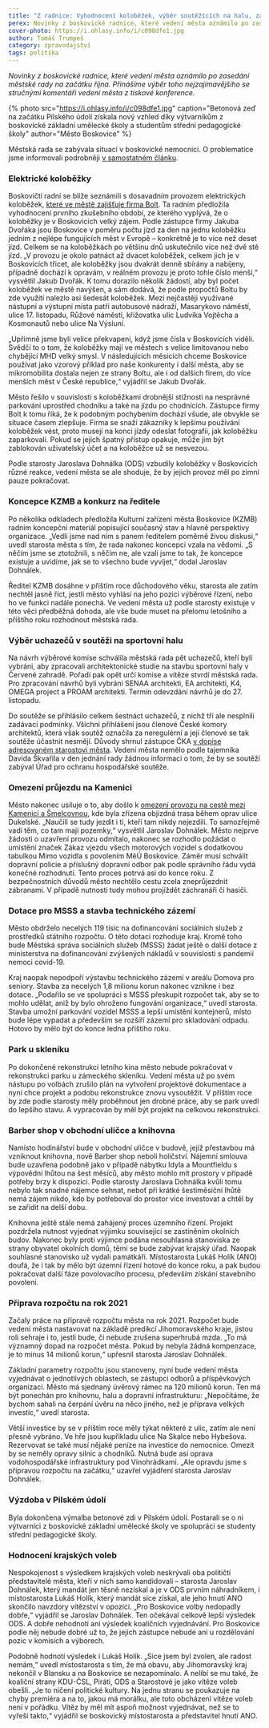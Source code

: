```yaml
---
title: "Z radnice: Vyhodnocení koloběžek, výběr soutěžících na halu, zákaz vjezdu na Kamenici"
perex: Novinky z boskovické radnice, které vedení města oznámilo po zasedání městské rady na začátku října.
cover-photo: https://i.ohlasy.info/i/c098dfe1.jpg
author: Tomáš Trumpeš
category: zpravodajství
tags: politika
---
```


*Novinky z boskovické radnice, které vedení města oznámilo po zasedání městské rady na začátku října. Přinášíme výběr toho nejzajímavějšího se stručnými komentáři vedení města z tiskové konference.*

{% photo src="https://i.ohlasy.info/i/c098dfe1.jpg" caption="Betonová zeď na začátku Pilského údolí získala nový vzhled díky výtvarníkům z boskovické základní umělecké školy a studentům střední pedagogické školy" author="Město Boskovice" %}

Městská rada se zabývala situací v boskovické nemocnici. O problematice jsme informovali podrobněji [v samostatném článku](https://ohlasy.info/clanky/2020/10/situace-v-nemocnici.html).

### Elektrické koloběžky

Boskovičtí radní se blíže seznámili s dosavadním provozem elektrických koloběžek, [které ve městě zajišťuje firma Bolt](https://ohlasy.info/clanky/2020/08/rozhovor-dvorak.html). Ta radním předložila vyhodnocení prvního zkušebního období, ze kterého vyplývá, že o koloběžky je v Boskovicích velký zájem. Podle zástupce firmy Jakuba Dvořáka jsou Boskovice v poměru počtu jízd za den na jednu koloběžku jedním z nejlépe fungujících měst v Evropě – konkrétně je to více než deset jízd. Celkem se na koloběžkách po většinu dnů uskutečnilo více než dvě stě jízd. „V provozu je okolo patnáct až dvacet koloběžek, celkem jich je v Boskovicích třicet, ale koloběžky jsou dvakrát denně sbírány a nabíjeny, případně dochází k opravám, v reálném provozu je proto tohle číslo menší,“ vysvětlil Jakub Dvořák. K tomu dorazilo několik žádostí, aby byl počet koloběžek ve městě navýšen, a sám dodává, že podle propočtů Boltu by zde využití nalezlo asi šedesát koloběžek. Mezi nejčastěji využívané nástupní a výstupní místa patří autobusové nádraží, Masarykovo náměstí, ulice 17. listopadu, Růžové náměstí, křižovatka ulic Ludvíka Vojtěcha a Kosmonautů nebo ulice Na Výsluní.

„Upřímně jsme byli velice překvapeni, když jsme čísla v Boskovicích viděli. Svědčí to o tom, že koloběžky mají ve městech s velice limitovanou nebo chybějící MHD velký smysl. V následujících měsících chceme Boskovice používat jako vzorový příklad pro naše konkurenty i další města, aby se mikromobilita dostala nejen ze strany Boltu, ale i od dalších firem, do více menších měst v České republice,“ vyjádřil se Jakub Dvořák.

Město řešilo v souvislosti s koloběžkami drobnější stížnosti na nesprávné parkování uprostřed chodníku a také na jízdu po chodnících. Zástupce firmy Bolt k tomu říká, že k podobným pochybením dochází všude, ale obvykle se situace časem zlepšuje. Firma se snaží zákazníky k lepšímu používání koloběžek vést, proto musejí na konci jízdy odeslat fotografii, jak koloběžku zaparkovali. Pokud se jejich špatný přístup opakuje, může jim být zablokován uživatelský účet a na koloběžce už se nesvezou.

Podle starosty Jaroslava Dohnálka (ODS) vzbudily koloběžky v Boskovicích různé reakce, vedení města se ale shoduje, že by jejich provoz měl po zimní pauze pokračovat. 

### Koncepce KZMB a konkurz na ředitele

Po několika odkladech předložila Kulturní zařízení města Boskovice (KZMB) radním koncepční materiál popisující současný stav a hlavně perspektivy organizace. „Vedli jsme nad ním s panem ředitelem poměrně živou diskusi,“ uvedl starosta města s tím, že rada nakonec koncepci vzala na vědomí. „S něčím jsme se ztotožnili, s něčím ne, ale vzali jsme to tak, že koncepce existuje a uvidíme, jak se to všechno bude vyvíjet,“ dodal Jaroslav Dohnálek.

Ředitel KZMB dosáhne v příštím roce důchodového věku, starosta ale zatím nechtěl jasně říct, jestli město vyhlásí na jeho pozici výběrové řízení, nebo ho ve funkci nadále ponechá. Ve vedení města už podle starosty existuje v této věci předběžná dohoda, ale vše bude muset na přelomu letošního a příštího roku rozhodnout městská rada.

### Výběr uchazečů v soutěži na sportovní halu

Na návrh výběrové komise schválila městská rada pět uchazečů, kteří byli vybráni, aby zpracovali architektonické studie na stavbu sportovní haly v Červené zahradě. Pořadí pak opět určí komise a vítěze stvrdí městská rada. Pro zpracování návrhů byli vybráni SENAA architekti, EA architekti, K4, OMEGA project a PROAM architekti. Termín odevzdání návrhů je do 27. listopadu.

Do soutěže se přihlásilo celkem šestnáct uchazečů, z nichž tři ale nesplnili zadávací podmínky. Všichni přihlášení jsou členové České komory architektů, která však soutěž označila za neregulérní a její členové se tak soutěže účastnit nesmějí. Důvody shrnul zástupce ČKA [v dopise adresovaném starostovi města](https://data.ohlasy.info/2020/neregulernost-dopis.pdf). Vedení města nemělo podle tajemníka Davida Škvařila v den jednání rady žádnou informaci o tom, že by se soutěží zabýval Úřad pro ochranu hospodářské soutěže.

### Omezení průjezdu na Kamenici

Město nakonec usiluje o to, aby došlo k [omezení provozu na cestě mezi Kamenicí a Šmelcovnou](https://forum.ohlasy.info/t/ulehcime-chodcum-cyklistum-konakum-na-zkratce-od-gagarinovy-ke-smelcovne/395), kde byla zřízena objízdná trasa během oprav ulice Dukelské. „Naučili se tudy jezdit i ti, kteří tam nikdy nejezdili. To samozřejmě vadí těm, co tam mají pozemky,“ vysvětlil Jaroslav Dohnálek. Město nejprve žádosti o uzavření provozu odmítalo, nakonec se rozhodlo požádat o umístění značek Zákaz vjezdu všech motorových vozidel s dodatkovou tabulkou Mimo vozidla s povolením MěÚ Boskovice. Záměr musí schválit dopravní policie a příslušný dopravní odbor pak podle správního řádu vydá konečné rozhodnutí. Tento proces potrvá asi do konce roku. Z bezpečnostních důvodů město nechtělo cestu zcela zneprůjezdnit zábranami. V případě nutnosti tudy mohou projíždět záchranáři či hasiči.

### Dotace pro MSSS a stavba technického zázemí

Město obdrželo necelých 119 tisíc na dofinancování sociálních služeb z prostředků státního rozpočtu. O této dotaci rozhoduje kraj. Kromě toho bude Městská správa sociálních služeb (MSSS) žádat ještě o další dotace z ministerstva na dofinancování zvýšených nákladů v souvislosti s pandemií nemoci covid-19.

Kraj naopak nepodpoří výstavbu technického zázemí v areálu Domova pro seniory. Stavba za necelých 1,8 milionu korun nakonec vznikne i bez dotace. „Podařilo se ve spolupráci s MSSS přeskupit rozpočet tak, aby se to mohlo udělat, aniž by bylo ohroženo fungování organizace,“ uvedl starosta. Stavba umožní parkování vozidel MSSS a lepší umístění kontejnerů, místo bude lépe vypadat a především se rozšíří zázemí pro skladování odpadu. Hotovo by mělo být do konce ledna příštího roku.

### Park u skleníku

Po dokončené rekonstrukci letního kina město nebude pokračovat v rekonstrukci parku u zámeckého skleníku. Vedení města už po svém nástupu po volbách zrušilo plán na vytvoření projektové dokumentace a nyní chce projekt a podobu rekonstrukce znovu vysoutěžit. V příštím roce by zde podle starosty měly proběhnout jen drobné práce, aby se park uvedl do lepšího stavu. A vypracován by měl být projekt na celkovou rekonstrukci.

### Barber shop v obchodní uličce a knihovna

Namísto hodinářství bude v obchodní uličce v budově, jejíž přestavbou má vzniknout knihovna, nově Barber shop neboli holičství. Nájemní smlouva bude uzavřena podobně jako v případě nábytku Idyla a Mountfieldu s výpovědní lhůtou na šest měsíců, aby město mohlo mít prostory v případě potřeby brzy k dispozici. Podle starosty Jaroslava Dohnálka kvůli tomu nebylo tak snadné nájemce sehnat, neboť při krátké šestiměsíční lhůtě nemá zájem nikdo, kdo by potřeboval do prostor více investovat a chtěl by se zařídit na delší dobu.

Knihovna ještě stále nemá zahájený proces územního řízení. Projekt pozdržela nutnost vyjednat výjimku související se zastíněním okolních budov. Nakonec byly proti výjimce podána nesouhlasná stanoviska ze strany obyvatel okolních domů, těmi se bude zabývat krajský úřad. Naopak souhlasné stanovisko už vydali památkáři. Místostarosta Lukáš Holík (ANO) doufá, že i tak by mělo být územní řízení hotové do konce roku, a pak budou pokračovat další fáze povolovacího procesu, především získání stavebního povolení.

### Příprava rozpočtu na rok 2021

Začaly práce na přípravě rozpočtu města na rok 2021. Rozpočet bude vedení města nastavovat na základě predikcí Jihomoravského kraje, jistou roli sehraje i to, jestli bude, či nebude zrušena superhrubá mzda. „To má významný dopad na rozpočet města. Pokud by nebyla žádná kompenzace, je to minus 14 milionů korun,“ upřesnil starosta Jaroslav Dohnálek.

Základní parametry rozpočtu jsou stanoveny, nyní bude vedení města vyjednávat o jednotlivých oblastech, se zástupci odborů a příspěvkových organizací. Město má sjednaný úvěrový rámec na 120 milionů korun. Ten má být ponechán pro knihovnu, halu a dopravní infrastrukturu: „Nepočítáme, že bychom sahali na čerpání úvěru na něco jiného, než je příprava velkých investic,“ uvedl starosta.

Větší investice by se v příštím roce měly týkat některé z ulic, zatím ale není přesně vybráno. Ve hře jsou kupříkladu ulice Na Skalce nebo Hybešova. Rezervovat se také musí nějaké peníze na investice do nemocnice. Omezit by se neměly opravy silnic a chodníků. Nutná bude asi oprava vodohospodářské infrastruktury pod Vinohrádkami. „Ale opravdu jsme s přípravou rozpočtu na začátku,“ uzavřel vyjádření starosta Jaroslav Dohnálek.

### Výzdoba v Pilském údolí

Byla dokončena výmalba betonové zdi v Pilském údolí. Postarali se o ni výtvarníci z boskovické základní umělecké školy ve spolupráci se studenty střední pedagogické školy. 

### Hodnocení krajských voleb

Nespokojenost s výsledkem krajských voleb neskrývali oba političtí představitelé města, kteří v nich samo kandidovali – starosta Jaroslav Dohnálek, který mandát jen těsně nezískal a je v ODS prvním náhradníkem, i místostarosta Lukáš Holík, který mandát sice získal, ale jeho hnutí ANO skončilo navzdory vítězství v opozici. „Pro Boskovice volby nedopadly dobře,“ vyjádřil se Jaroslav Dohnálek. Ten očekával celkově lepší výsledek ODS. A dobře nehodnotí ani výsledek koaličních vyjednávání. Pro Boskovice podle něj nebude dobré už to, že jejich zástupce nebude ani u rozdělování pozic v komisích a výborech.

Podobně hodnotí výsledek i Lukáš Holík. „Sice jsem byl zvolen, ale radost nemám,“ uvedl místostarosta s tím, že má obavu, aby Jihomoravský kraj nekončil v Blansku a na Boskovice se nezapomínalo. A nelíbí se mu také, že koaliční strany KDU-ČSL, Piráti, ODS a Starostové je jako vítěze voleb obešli. „Je to ničení politické kultury. Na jednu stranu se poukazuje na chyby premiéra a na to, jakou má morálku, ale toto obcházení vítěze voleb není v pořádku. Vítěz by měl mít aspoň možnost vyjednávat, než se to vyřeší takto,“ vyjádřil se boskovický místostarosta a představitel hnutí ANO.
